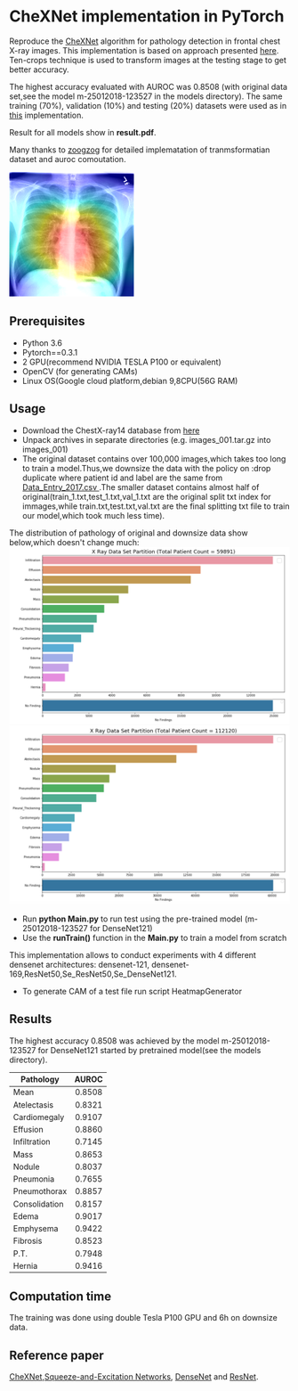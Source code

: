 # CheXNet implementation in PyTorch

Reproduce the [CheXNet](https://arxiv.org/abs/1711.05225) algorithm for pathology detection in 
frontal chest X-ray images. This implementation is based on approach presented [here](https://github.com/zoogzog/chexnet). Ten-crops 
technique is used to transform images at the testing stage to get better accuracy. 

The highest accuracy evaluated with AUROC was 0.8508 (with original data set,see the model m-25012018-123527 in the models directory).
The same training (70%), validation (10%) and testing (20%) datasets were used as in [this](https://github.com/arnoweng/CheXNet) 
implementation.


Result for all models show in **result.pdf**.

Many thanks to [zoogzog](https://github.com/zoogzog/chexnet) for detailed implematation of tranmsformatian dataset and auroc comoutation.

![alt text](test/heatmap.png)

## Prerequisites
* Python 3.6
* Pytorch==0.3.1
* 2 GPU(recommend NVIDIA TESLA P100 or equivalent)
* OpenCV (for generating CAMs)
* Linux OS(Google cloud platform,debian 9,8CPU(56G RAM)

## Usage
* Download the ChestX-ray14 database from [here](https://nihcc.app.box.com/v/ChestXray-NIHCC/folder/37178474737)
* Unpack archives in separate directories (e.g. images_001.tar.gz into images_001)
* The original dataset contains over 100,000 images,which takes too long to train a model.Thus,we downsize the data with the  policy on :drop duplicate where patient id and label are the same from [Data_Entry_2017.csv
](https://nihcc.app.box.com/v/ChestXray-NIHCC/folder/36938765345).The smaller dataset contains almost half of         original(train_1.txt,test_1.txt,val_1.txt are the original split txt index for immages,while train.txt,test.txt,val.txt are  the final splitting txt file to train our model,which took much less time).

The distribution of pathology of original and downsize data show below,which doesn't change much:
![alt_text](readme_pic/originaldatadistribution.png) 
![alt_text](readme_pic/downsizedatadistribution.png) 


  
* Run **python Main.py** to run test using the pre-trained model (m-25012018-123527 for DenseNet121)
* Use the **runTrain()** function in the **Main.py** to train a model from scratch

This implementation allows to conduct experiments with 4 different densenet architectures: densenet-121, densenet-169,ResNet50,Se_ResNet50,Se_DenseNet121.

* To generate CAM of a test file run script HeatmapGenerator 

## Results
The highest accuracy 0.8508 was achieved by the model m-25012018-123527 for DenseNet121 started by pretrained model(see the models directory).

| Pathology     | AUROC         |
| ------------- |:-------------:|
|    Mean       | 0.8508        |
| Atelectasis   | 0.8321        |
| Cardiomegaly  | 0.9107        |
| Effusion      | 0.8860        |
| Infiltration  | 0.7145        |
| Mass          | 0.8653        |
| Nodule        | 0.8037        |
| Pneumonia     | 0.7655        |
| Pneumothorax  | 0.8857        |
| Consolidation | 0.8157        |
| Edema         | 0.9017        |
| Emphysema     | 0.9422        |
| Fibrosis      | 0.8523        |
| P.T.          | 0.7948        |
| Hernia        | 0.9416        |

## Computation time
The training was done using double Tesla P100 GPU and 6h on downsize data.

## Reference paper
[CheXNet](https://arxiv.org/abs/1711.05225),[Squeeze-and-Excitation Networks](https://arxiv.org/pdf/1709.01507.pdf),
[DenseNet](https://arxiv.org/pdf/1608.06993.pdf) and [ResNet](https://arxiv.org/pdf/1512.03385.pdf).


